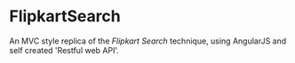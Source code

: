 # FlipkartSearch
An MVC style replica of the *Flipkart Search* technique, using AngularJS and self created 'Restful web API'.
